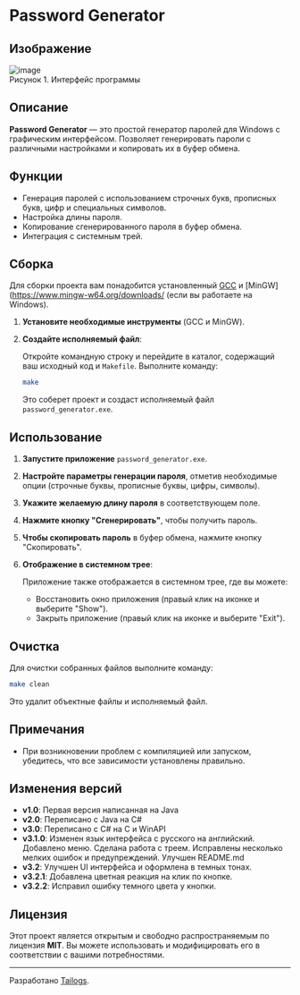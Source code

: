 # Password Generator

## Изображение

![image](https://github.com/user-attachments/assets/714a097e-d5de-45ea-9aef-72622604e955) <br> Рисунок 1. Интерфейс программы

## Описание

**Password Generator** — это простой генератор паролей для Windows с графическим интерфейсом. Позволяет генерировать пароли с различными настройками и копировать их в буфер обмена.

## Функции

- Генерация паролей с использованием строчных букв, прописных букв, цифр и специальных символов.
- Настройка длины пароля.
- Копирование сгенерированного пароля в буфер обмена.
- Интеграция с системным трей.

## Сборка

Для сборки проекта вам понадобится установленный [GCC](https://gcc.gnu.org/) и [MinGW](https://www.mingw-w64.org/downloads/ (если вы работаете на Windows).

1. **Установите необходимые инструменты** (GCC и MinGW).

2. **Создайте исполняемый файл**:

   Откройте командную строку и перейдите в каталог, содержащий ваш исходный код и `Makefile`. Выполните команду:

   ```bash
   make
   ```

   Это соберет проект и создаст исполняемый файл `password_generator.exe`.

## Использование

1. **Запустите приложение** `password_generator.exe`.

2. **Настройте параметры генерации пароля**, отметив необходимые опции (строчные буквы, прописные буквы, цифры, символы).

3. **Укажите желаемую длину пароля** в соответствующем поле.

4. **Нажмите кнопку "Сгенерировать"**, чтобы получить пароль.

5. **Чтобы скопировать пароль** в буфер обмена, нажмите кнопку "Скопировать".

6. **Отображение в системном трее**:

   Приложение также отображается в системном трее, где вы можете:
   - Восстановить окно приложения (правый клик на иконке и выберите "Show").
   - Закрыть приложение (правый клик на иконке и выберите "Exit").

## Очистка

Для очистки собранных файлов выполните команду:

```bash
make clean
```

Это удалит объектные файлы и исполняемый файл.

## Примечания

- При возникновении проблем с компиляцией или запуском, убедитесь, что все зависимости установлены правильно.

## Изменения версий
- **v1.0**: Первая версия написанная на Java
- **v2.0**: Переписано с Java на C#
- **v3.0**: Переписано с C# на C и WinAPI
- **v3.1.0**: Изменен язык интерфейса с русского на английский. Добавлено меню. Сделана работа с треем. Исправлены несколько мелких ошибок и предупреждений. Улучшен README.md
- **v3.2**: Улучшен UI интерфейса и оформлена в темных тонах.
- **v3.2.1**: Добавлена цветная реакция на клик по кнопке.
- **v3.2.2**: Исправил ошибку темного цвета у кнопки.

## Лицензия

Этот проект является открытым и свободно распространяемым по лицензия **MIT**. Вы можете использовать и модифицировать его в соответствии с вашими потребностями.

---

Разработано [Tailogs](https://github.com/tailogs).
